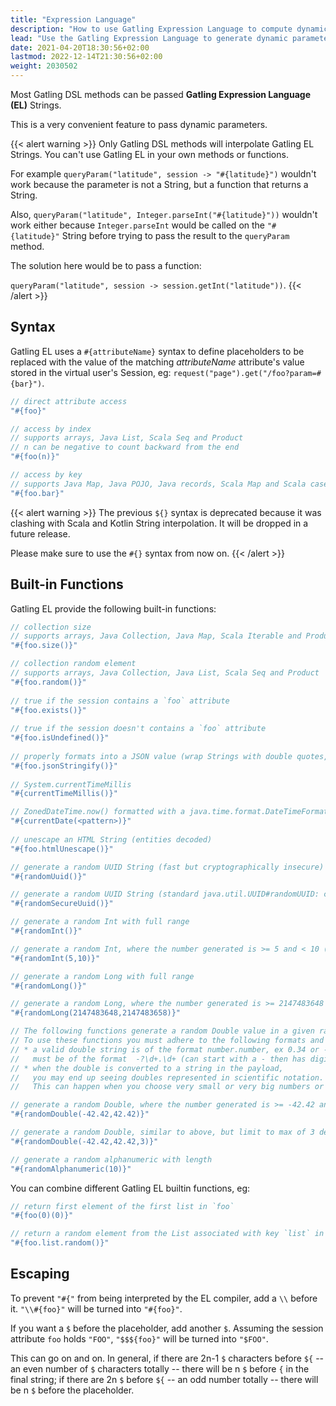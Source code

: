 ```yaml
---
title: "Expression Language"
description: "How to use Gatling Expression Language to compute dynamic parameters based on Session data using a simple text templating engine"
lead: "Use the Gatling Expression Language to generate dynamic parameters"
date: 2021-04-20T18:30:56+02:00
lastmod: 2022-12-14T21:30:56+02:00
weight: 2030502
---
```


Most Gatling DSL methods can be passed **Gatling Expression Language (EL)** Strings.

This is a very convenient feature to pass dynamic parameters.

{{< alert warning >}}
Only Gatling DSL methods will interpolate Gatling EL Strings.
You can't use Gatling EL in your own methods or functions.

For example `queryParam("latitude", session -> "#{latitude}")` wouldn't work because the parameter is not a String, but a function that returns a String.

Also, `queryParam("latitude", Integer.parseInt("#{latitude}"))` wouldn't work either because `Integer.parseInt` would be called on the `"#{latitude}"` String before trying to pass the result to the `queryParam` method.

The solution here would be to pass a function:

`queryParam("latitude", session -> session.getInt("latitude"))`.
{{< /alert >}}

## Syntax

Gatling EL uses a `#{attributeName}` syntax to define placeholders to be replaced with the value of the matching *attributeName* attribute's value stored in the virtual user's Session, eg: `request("page").get("/foo?param=#{bar}")`.

```java
// direct attribute access
"#{foo}"

// access by index
// supports arrays, Java List, Scala Seq and Product
// n can be negative to count backward from the end
"#{foo(n)}"

// access by key
// supports Java Map, Java POJO, Java records, Scala Map and Scala case class
"#{foo.bar}"
```

{{< alert warning >}}
The previous `${}` syntax is deprecated because it was clashing with Scala and Kotlin String interpolation. It will be dropped in a future release.

Please make sure to use the `#{}` syntax from now on.
{{< /alert >}}

## Built-in Functions

Gatling EL provide the following built-in functions:

```java
// collection size
// supports arrays, Java Collection, Java Map, Scala Iterable and Product
"#{foo.size()}"

// collection random element
// supports arrays, Java Collection, Java List, Scala Seq and Product
"#{foo.random()}"
  
// true if the session contains a `foo` attribute
"#{foo.exists()}"
  
// true if the session doesn't contains a `foo` attribute
"#{foo.isUndefined()}"
  
// properly formats into a JSON value (wrap Strings with double quotes, deal with null)
"#{foo.jsonStringify()}"
  
// System.currentTimeMillis
"#{currentTimeMillis()}"

// ZonedDateTime.now() formatted with a java.time.format.DateTimeFormatter pattern
"#{currentDate(<pattern>)}"
  
// unescape an HTML String (entities decoded)
"#{foo.htmlUnescape()}"

// generate a random UUID String (fast but cryptographically insecure)
"#{randomUuid()}"

// generate a random UUID String (standard java.util.UUID#randomUUID: cryptographically secure, but slower)
"#{randomSecureUuid()}"

// generate a random Int with full range
"#{randomInt()}"

// generate a random Int, where the number generated is >= 5 and < 10 (the right bound of 10 is excluded)
"#{randomInt(5,10)}"

// generate a random Long with full range
"#{randomLong()}"

// generate a random Long, where the number generated is >= 2147483648 and < 2147483658 (the right bound is excluded)
"#{randomLong(2147483648,2147483658)}"

// The following functions generate a random Double value in a given range
// To use these functions you must adhere to the following formats and pay attention to the gotchas
// * a valid double string is of the format number.number, ex 0.34 or -12.34, while these are INVALID .34 or 2. or +0.34
//   must be of the format  -?\d+.\d+ (can start with a - then has digit(s) then a . then has digit(s))
// * when the double is converted to a string in the payload,
//   you may end up seeing doubles represented in scientific notation.
//   This can happen when you choose very small or very big numbers or when requesting many decimal places

// generate a random Double, where the number generated is >= -42.42 and < 42.42 (the right bound of 42.42 is excluded)
"#{randomDouble(-42.42,42.42)}"

// generate a random Double, similar to above, but limit to max of 3 decimal places
"#{randomDouble(-42.42,42.42,3)}"

// generate a random alphanumeric with length
"#{randomAlphanumeric(10)}"
```

You can combine different Gatling EL builtin functions, eg:

```java
// return first element of the first list in `foo`
"#{foo(0)(0)}"

// return a random element from the List associated with key `list` in the Map `foo`
"#{foo.list.random()}"
```

## Escaping

To prevent `"#{"` from being interpreted by the EL compiler, add a `\\` before it. `"\\#{foo}"` will be turned into `"#{foo}"`.

If you want a `$` before the placeholder, add another `$`.
Assuming the session attribute `foo` holds `"FOO"`, `"$$${foo}"` will be turned into `"$FOO"`.

This can go on and on. In general, if there are 2n-1 `$` characters before `${` -- an even number of `$` characters totally --
there will be n `$` before `{` in the final string;
if there are 2n `$` before `${` -- an odd number totally -- there will be n `$` before the placeholder.
